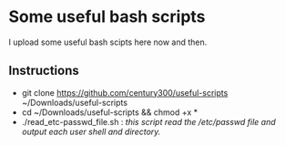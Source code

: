 # Some useful bash scripts
I upload some useful bash scipts here now and then.

## Instructions
- git clone https://github.com/century300/useful-scripts ~/Downloads/useful-scripts
- cd ~/Downloads/useful-scripts && chmod +x *
- ./read_etc-passwd_file.sh : _this script read the /etc/passwd file and output each user shell and directory._
